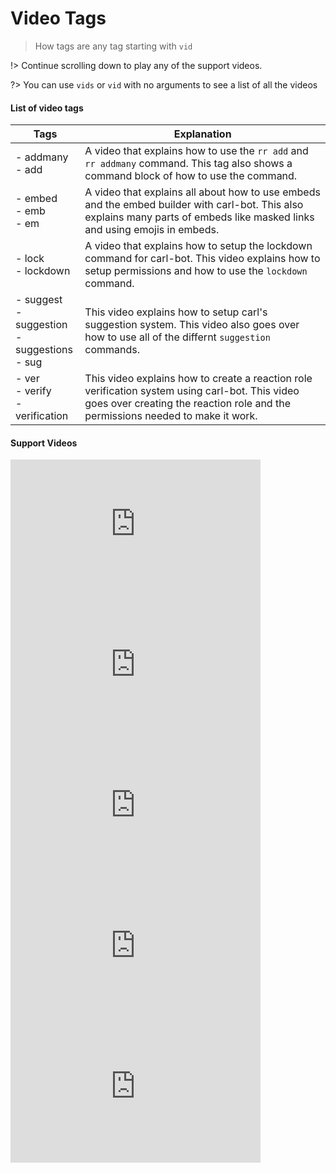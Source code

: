 # Video Tags

>How tags are any tag starting with `vid`

!> Continue scrolling down to play any of the support videos.

?> You can use `vids` or `vid` with no arguments to see a list of all the videos 

#### List of video tags

<div class=vid-list>

| Tags | Explanation |
|--|--|
| - addmany<br>- add | A video that explains how to use the `rr add` and `rr addmany` command. This tag also shows a command block of how to use the command. |
| - embed<br>- emb<br>- em<br> | A video that explains all about how to use embeds and the embed builder with carl-bot. This also explains many parts of embeds like masked links and using emojis in embeds. |
| - lock<br>- lockdown | A video that explains how to setup the lockdown command for carl-bot. This video explains how to setup permissions and how to use the `lockdown` command.
| - suggest<br>- suggestion<br>- suggestions<br>- sug | This video explains how to setup carl's suggestion system. This video also goes over how to use all of the differnt `suggestion` commands.
| - ver<br>- verify<br>- verification | This video explains how to create a reaction role verification system using carl-bot. This video goes over creating the reaction role and the permissions needed to make it work.

</div>

#### Support Videos


<iframe width="400" height="225" src="https://www.youtube.com/embed/58CQzpV01ks" frameborder="0" allow="accelerometer; autoplay; clipboard-write; encrypted-media; gyroscope; picture-in-picture" allowfullscreen></iframe>

<iframe width="400" height="225" src="https://www.youtube.com/embed/jUa6YbRC0xU" frameborder="0" allow="accelerometer; autoplay; clipboard-write; encrypted-media; gyroscope; picture-in-picture" allowfullscreen></iframe>

<iframe width="400" height="225" src="https://www.youtube.com/embed/gCIsgzWTlpw" frameborder="0" allow="accelerometer; autoplay; clipboard-write; encrypted-media; gyroscope; picture-in-picture" allowfullscreen></iframe>

<iframe width="400" height="225" src="https://www.youtube.com/embed/v8CfBi6Z0xI" frameborder="0" allow="accelerometer; autoplay; clipboard-write; encrypted-media; gyroscope; picture-in-picture" allowfullscreen></iframe>

<iframe width="400" height="225" src="https://www.youtube.com/embed/U3D9GZFlaQE" frameborder="0" allow="accelerometer; autoplay; clipboard-write; encrypted-media; gyroscope; picture-in-picture" allowfullscreen></iframe>